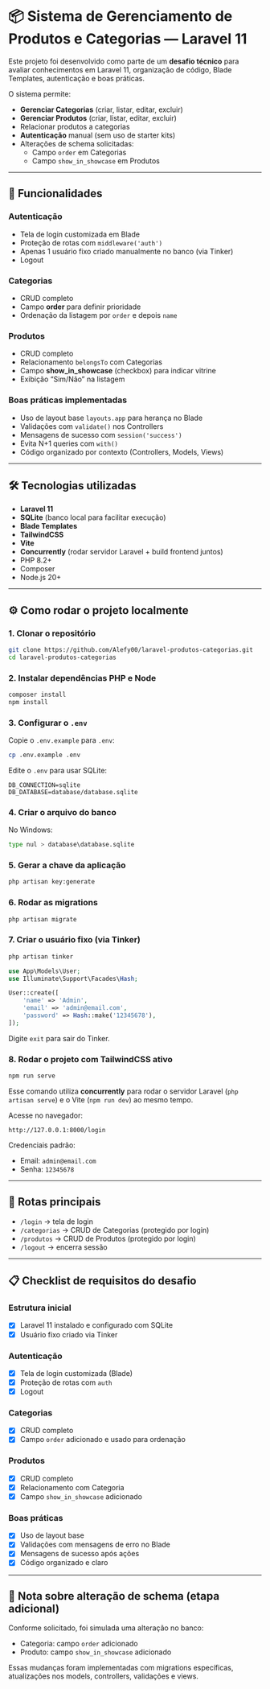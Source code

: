 # 📦 Sistema de Gerenciamento de Produtos e Categorias — Laravel 11

Este projeto foi desenvolvido como parte de um **desafio técnico** para avaliar conhecimentos em Laravel 11, organização de código, Blade Templates, autenticação e boas práticas.

O sistema permite:

- **Gerenciar Categorias** (criar, listar, editar, excluir)
- **Gerenciar Produtos** (criar, listar, editar, excluir)
- Relacionar produtos a categorias
- **Autenticação** manual (sem uso de starter kits)
- Alterações de schema solicitadas:  
  - Campo `order` em Categorias
  - Campo `show_in_showcase` em Produtos

---

## 🚀 Funcionalidades

### Autenticação
- Tela de login customizada em Blade
- Proteção de rotas com `middleware('auth')`
- Apenas 1 usuário fixo criado manualmente no banco (via Tinker)
- Logout

### Categorias
- CRUD completo
- Campo **order** para definir prioridade
- Ordenação da listagem por `order` e depois `name`

### Produtos
- CRUD completo
- Relacionamento `belongsTo` com Categorias
- Campo **show_in_showcase** (checkbox) para indicar vitrine
- Exibição “Sim/Não” na listagem

### Boas práticas implementadas
- Uso de layout base `layouts.app` para herança no Blade
- Validações com `validate()` nos Controllers
- Mensagens de sucesso com `session('success')`
- Evita N+1 queries com `with()`
- Código organizado por contexto (Controllers, Models, Views)

---

## 🛠 Tecnologias utilizadas
- **Laravel 11**
- **SQLite** (banco local para facilitar execução)
- **Blade Templates**
- **TailwindCSS**
- **Vite**
- **Concurrently** (rodar servidor Laravel + build frontend juntos)
- PHP 8.2+
- Composer
- Node.js 20+

---


## ⚙️ Como rodar o projeto localmente

### 1. Clonar o repositório
```bash
git clone https://github.com/Alefy00/laravel-produtos-categorias.git
cd laravel-produtos-categorias
```

### 2. Instalar dependências PHP e Node
```bash
composer install
npm install
```

### 3. Configurar o `.env`
Copie o `.env.example` para `.env`:
```bash
cp .env.example .env
```
Edite o `.env` para usar SQLite:
```env
DB_CONNECTION=sqlite
DB_DATABASE=database/database.sqlite
```

### 4. Criar o arquivo do banco
No Windows:
```bash
type nul > database\database.sqlite
```

### 5. Gerar a chave da aplicação
```bash
php artisan key:generate
```

### 6. Rodar as migrations
```bash
php artisan migrate
```

### 7. Criar o usuário fixo (via Tinker)
```bash
php artisan tinker
```
```php
use App\Models\User;
use Illuminate\Support\Facades\Hash;

User::create([
    'name' => 'Admin',
    'email' => 'admin@email.com',
    'password' => Hash::make('12345678'),
]);
```
Digite `exit` para sair do Tinker.

### 8. Rodar o projeto com TailwindCSS ativo
```bash
npm run serve
```
Esse comando utiliza **concurrently** para rodar o servidor Laravel (`php artisan serve`) e o Vite (`npm run dev`) ao mesmo tempo.

Acesse no navegador:
```
http://127.0.0.1:8000/login
```
Credenciais padrão:
- Email: `admin@email.com`
- Senha: `12345678`

---

## 📌 Rotas principais
- `/login` → tela de login
- `/categorias` → CRUD de Categorias (protegido por login)
- `/produtos` → CRUD de Produtos (protegido por login)
- `/logout` → encerra sessão

---

## 📋 Checklist de requisitos do desafio

### Estrutura inicial
- [x] Laravel 11 instalado e configurado com SQLite
- [x] Usuário fixo criado via Tinker

### Autenticação
- [x] Tela de login customizada (Blade)
- [x] Proteção de rotas com `auth`
- [x] Logout

### Categorias
- [x] CRUD completo
- [x] Campo `order` adicionado e usado para ordenação

### Produtos
- [x] CRUD completo
- [x] Relacionamento com Categoria
- [x] Campo `show_in_showcase` adicionado

### Boas práticas
- [x] Uso de layout base
- [x] Validações com mensagens de erro no Blade
- [x] Mensagens de sucesso após ações
- [x] Código organizado e claro

---

## 📝 Nota sobre alteração de schema (etapa adicional)
Conforme solicitado, foi simulada uma alteração no banco:
- Categoria: campo `order` adicionado
- Produto: campo `show_in_showcase` adicionado

Essas mudanças foram implementadas com migrations específicas, atualizações nos models, controllers, validações e views.
